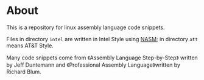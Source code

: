 About
=========

This is a repository for linux assembly language code snippets.

Files in directory `intel` are written in Intel Style using [NASM](http://nasm.us/); in directory `att` means AT&T Style.

Many code snippets come from 《Assembly Language Step-by-Step》 written by Jeff Duntemann and 《Professional Assembly Language》written by Richard Blum.
